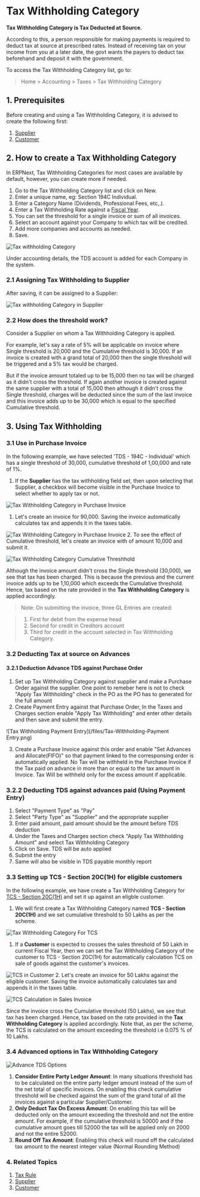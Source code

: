 
# Tax Withholding Category


**Tax Withholding Category is Tax Deducted at Source.**


According to this, a person responsible for making payments is required to deduct tax at source at prescribed rates. Instead of receiving tax on your income from you at a later date, the govt wants the payers to deduct tax beforehand and deposit it with the government.


To access the Tax Withholding Category list, go to:



> 
> Home > Accounting > Taxes > Tax Withholding Category
> 
> 
> 


## 1. Prerequisites


Before creating and using a Tax Withholding Category, it is advised to create the following first:


1. [Supplier](/docs/en/buying/supplier)
2. [Customer](/docs/en/CRM/customer)


## 2. How to create a Tax Withholding Category


In ERPNext, Tax Withholding Categories for most cases are available by default, however, you can create more if needed.


1. Go to the Tax Withholding Category list and click on New.
2. Enter a unique name, eg: Section 194C Individual.
3. Enter a Category Name (Dividends, Professional Fees, etc,.).
4. Enter a Tax Withholding Rate against a [Fiscal Year](/docs/en/accounts/fiscal-year).
5. You can set the threshold for a single invoice or sum of all invoices.
6. Select an account against your Company to which tax will be credited.
7. Add more companies and accounts as needed.
8. Save.


![Tax withholding Category](/files/tax-withholding-category.png)


Under accounting details, the TDS account is added for each Company in the system.


### 2.1 Assigning Tax Withholding to Supplier


After saving, it can be assigned to a Supplier:


![Tax withholding Category in Supplier](/files/tax-withholding-category-in-supplier.png)


### 2.2 How does the threshold work?


Consider a Supplier on whom a Tax Withholding Category is applied.


For example, let's say a rate of 5% will be applicable on invoice where Single threshold is 20,000 and the Cumulative threshold is 30,000. If an invoice is created with a grand total of 20,000 then the single threshold will be triggered and a 5% tax would be charged.


But if the invoice amount totaled up to be 15,000 then no tax will be charged as it didn't cross the threshold. If again another invoice is created against the same supplier with a total of 15,000 then although it didn't cross the Single threshold, charges will be deducted since the sum of the last invoice and this invoice adds up to be 30,000 which is equal to the specified Cumulative threshold.


## 3. Using Tax Withholding


### 3.1 Use in Purchase Invoice


In the following example, we have selected 'TDS - 194C - Individual' which has a single threshold of 30,000, cumulative threshold of 1,00,000 and rate of 1%.


1. If the **Supplier** has the tax withholding field set, then upon selecting that Supplier, a checkbox will become visible in the Purchase Invoice to select whether to apply tax or not.


![Tax Withholding Category in Purchase Invoice](/files/tax-withholding-category-in-purchase-invoice.png)


1. Let's create an invoice for 90,000. Saving the invoice automatically calculates tax and appends it in the taxes table.


![Tax Withholding Category in Purchase Invoice](/files/withheld-tax-calculation-in-purchase-invoice.png)
2. To see the effect of Cumulative threshold, let's create an invoice with of amount 10,000 and submit it.


![Tax Withholding Category Cumulative Threshhold](/files/tax-withholding-category-cumulative-threshold.png)


Although the invoice amount didn't cross the Single threshold (30,000), we see that tax has been charged. This is because the previous and the current invoice adds up to be 1,10,000 which exceeds the Cumulative threshold. Hence, tax based on the rate provided in the **Tax Withholding Category** is applied accordingly.



> 
> Note: On submitting the invoice, three GL Entries are created:
> 
> 
> 



> 
> 1. First for debit from the expense head
> 2. Second for credit in Creditors account
> 3. Third for credit in the account selected in Tax Withholding Category.
> 
> 
> 


### 3.2 Deducting Tax at source on Advances


#### 3.2.1 Deduction Advance TDS against Purchase Order


1. Set up Tax Withholding Category against supplier and make a Purchase Order against the supplier. One point to remeber here is not to check "Apply Tax Withholding" check in the PO as the PO has to generated for the full amount
2. Create Payment Entry against that Purchase Order, In the Taxes and Charges section enable "Apply Tax Withholding" and enter other details and then save and submit the entry.


![Tax Withholding Payment Entry](/files/Tax-Withholding-Payment Entry.png)


3. Create a Purchase Invoice against this order and enable "Set Advances and Allocate(FIFO)" so that payment linked to the corresponsing order is automatically applied. No Tax will be withheld in the Purchase Invoice if the Tax paid on advance in more than or equal to the tax amount in Invoice. Tax Will be withheld only for the excess amount if applicable.


### 3.2.2 Deducting TDS against advances paid (Using Payment Entry)


1. Select "Payment Type" as "Pay"
2. Select "Party Type" as "Supplier" and the appropriate supplier
3. Enter paid amount, paid amount should be the amount before TDS deduction
4. Under the Taxes and Charges section check "Apply Tax Withholding Amount" and select Tax Withholding Category
5. Click on Save. TDS will be auto applied
6. Submit the entry
7. Same will also be visible in TDS payable monthly report


### 3.3 Setting up TCS - Section 20C(1H) for eligible customers


In the following example, we have create a Tax Withholding Category for [TCS - Section 20C(1H)](https://taxguru.in/income-tax/faqs-tcs-sales-goods-section-206c1h.html) and set it up against an eligble customer.


1. We will first create a Tax Withholding Category named **TCS - Section 20C(1H)** and we set cumulative threshold to 50 Lakhs as per the scheme.


![Tax Withholding Category For TCS](/files/tax-withholding-category-for-tcs.png)


1. If a **Customer** is expected to crosses the sales threshold of 50 Lakh in current Fiscal Year, then we can set the Tax Withholding Category of the customer to TCS - Section 20C(1H) for automatically calculation TCS on sale of goods against the customer's invoices.


![TCS in Customer](/files/tcs-eligible-customer.png)
2. Let's create an invoice for 50 Lakhs against the eligible customer. Saving the invoice automatically calculates tax and appends it in the taxes table.


![TCS Calculation in Sales Invoice](/files/tcs-invoice.png)


Since the invoice cross the Cumulative threshold (50 Lakhs), we see that tax has been charged. Hence, tax based on the rate provided in the **Tax Withholding Category** is applied accordingly. Note that, as per the scheme, the TCS is calculated on the amount exceeding the threshold i.e 0.075 % of 10 Lakhs.


### 3.4 Advanced options in Tax Withholding Category


![Advance TDS Options](/files/tds-advance-options.png)


1. **Consider Entire Party Ledger Amount**: In many situations threshold has to be calculated on the entire party ledger amount instead of the sum of the net total of specific invoices. On enabling this check cumulative threshold will be checked against the sum of the grand total of all the invoices against a particular Supplier/Customer.
2. **Only Deduct Tax On Excess Amount**: On enabling this tax will be deducted only on the amount exceeding the threshold and not the entire amount. For example, if the cumulative threshold is 50000 and if the cumulative amount goes till 52000 the tax will be applied only on 2000 and not the entire 52000.
3. **Round Off Tax Amount**: Enabling this check will round off the calculated tax amount to the nearest integer value (Normal Rounding Method)


### 4. Related Topics


1. [Tax Rule](/docs/en/accounts/tax-rule)
2. [Supplier](/docs/en/buying/supplier)
3. [Customer](/docs/en/CRM/customer)


